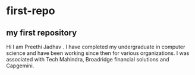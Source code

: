 # first-repo
my first repository
---
Hi I am Preethi Jadhav .
I have completed my undergraduate in computer science and have been working since then for various organizations.
I was associated with Tech Mahindra, Broadridge financial solutions and Capgemini.

